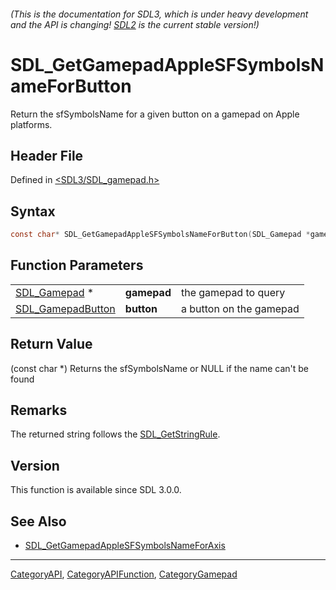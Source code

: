 ###### (This is the documentation for SDL3, which is under heavy development and the API is changing! [SDL2](https://wiki.libsdl.org/SDL2/) is the current stable version!)
# SDL_GetGamepadAppleSFSymbolsNameForButton

Return the sfSymbolsName for a given button on a gamepad on Apple platforms.

## Header File

Defined in [<SDL3/SDL_gamepad.h>](https://github.com/libsdl-org/SDL/blob/main/include/SDL3/SDL_gamepad.h)

## Syntax

```c
const char* SDL_GetGamepadAppleSFSymbolsNameForButton(SDL_Gamepad *gamepad, SDL_GamepadButton button);
```

## Function Parameters

|                                        |             |                         |
| -------------------------------------- | ----------- | ----------------------- |
| [SDL_Gamepad](SDL_Gamepad) *           | **gamepad** | the gamepad to query    |
| [SDL_GamepadButton](SDL_GamepadButton) | **button**  | a button on the gamepad |

## Return Value

(const char *) Returns the sfSymbolsName or NULL if the name can't be found

## Remarks

The returned string follows the [SDL_GetStringRule](SDL_GetStringRule).

## Version

This function is available since SDL 3.0.0.

## See Also

- [SDL_GetGamepadAppleSFSymbolsNameForAxis](SDL_GetGamepadAppleSFSymbolsNameForAxis)

----
[CategoryAPI](CategoryAPI), [CategoryAPIFunction](CategoryAPIFunction), [CategoryGamepad](CategoryGamepad)

